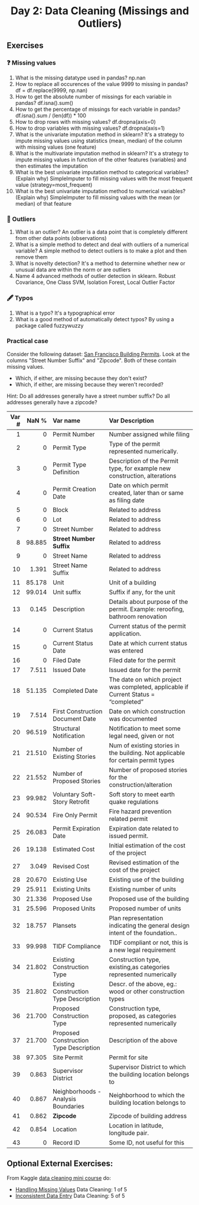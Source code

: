 <h1 align="center">Day 2: Data Cleaning (Missings and Outliers)</h1>

## Exercises

### ❓ Missing values

1. What is the missing datatype used in pandas?
np.nan
2. How to replace all occurences of the value 9999 to missing in pandas?
df = df.replace(9999, np.nan)
3. How to get the absolute number of missings for each variable in pandas?
df.isna().sum()
4. How to get the percentage of missings for each variable in pandas?
df.isna().sum / (len(df)) * 100
5. How to drop rows with missing values?
df.dropna(axis=0)
6. How to drop variables with missing values?
df.dropna(axis=1)
7. What is the univariate imputation method in sklearn?
It's a strategy to impute missing values using statistics (mean, median) of the column with missing values (one feature)
8. What is the multivariate imputation method in sklearn?
It's a strategy to impute missing values in function of the other features (variables) and then estimates the imputation
9. What is the best univariate imputation method to categorical variables? (Explain why)
SimpleImputer to fill missing values with the most frequent value (strategy=most_frequent)
10. What is the best univariate imputation method to numerical variables? (Explain why)
SimpleImputer to fill missing values with the mean (or median) of that feature

### 🔎 Outliers

1. What is an outlier?
An outlier is a data point that is completely different from other data points (observations)
2. What is a simple method to detect and deal with outliers of a numerical variable?
A simple method to detect outliers is to make a plot and then remove them
3. What is novelty detection?
It's a method to determine whether new or unusual data are within the norm or are outliers
4. Name 4 advanced methods of outlier detection in sklearn.
Robust Covariance, One Class SVM, Isolation Forest, Local Outlier Factor

### 🖋 Typos

1. What is a typo?
It's a typographical error
2. What is a good method of automatically detect typos?
By using a package called fuzzywuzzy


### Practical case

Consider the following dataset: [San Francisco Building Permits](https://www.kaggle.com/aparnashastry/building-permit-applications-data). Look at the columns "Street Number Suffix" and "Zipcode". Both of these contain missing values.

- Which, if either, are missing because they don't exist?
- Which, if either, are missing because they weren't recorded?

Hint: Do all addresses generally have a street number suffix? Do all addresses generally have a zipcode?



| Var # |  NaN % | Var name                               | Var Description                                    |
|------:|-------:|:---------------------------------------|:---------------------------------------------------|
|     1 |      0 | Permit Number                          | Number assigned while filing                       |
|     2 |      0 | Permit Type                            | Type of the permit represented numerically.        |
|     3 |      0 | Permit Type Definition    | Description of the Permit type, for example new construction, alterations |
|     4 |      0 | Permit Creation Date      | Date on which permit created, later than or same as filing date           |
|     5 |      0 | Block                                  | Related to address                                 |
|     6 |      0 | Lot                                    | Related to address                                 |
|     7 |      0 | Street Number                          | Related to address                                 |
|     8 | 98.885 | **Street Number Suffix**               | Related to address                                 |
|     9 |      0 | Street Name                            | Related to address                                 |
|    10 |  1.391 | Street Name Suffix                     | Related to address                                 |
|    11 | 85.178 | Unit                                   | Unit of a building                                 |
|    12 | 99.014 | Unit suffix                            | Suffix if any, for the unit                        |
|    13 |  0.145 | Description         | Details about purpose of the permit. Example: reroofing, bathroom renovation     |
|    14 |      0 | Current Status                         | Current status of the permit application.          |
|    15 |      0 | Current Status Date                    | Date at which current status was entered           |
|    16 |      0 | Filed Date                             | Filed date for the permit                          |
|    17 |  7.511 | Issued Date                            | Issued date for the permit                         |
|    18 | 51.135 | Completed Date  | The date on which project was completed, applicable if Current Status = “completed”   |
|    19 |  7.514 | First Construction Document Date       | Date on which construction was documented          |
|    20 | 96.519 | Structural Notification                | Notification to meet some legal need, given or not |
|    21 | 21.510 | Number of Existing Stories | Num of existing stories in the building. Not applicable for certain permit types|
|    22 | 21.552 | Number of Proposed Stories             | Number of proposed stories for the construction/alteration    |
|    23 | 99.982 | Voluntary Soft-Story Retrofit          | Soft story to meet earth quake regulations      |
|    24 | 90.534 | Fire Only Permit                       | Fire hazard prevention related permit           |
|    25 | 26.083 | Permit Expiration Date                 | Expiration date related to issued permit.       |
|    26 | 19.138 | Estimated Cost                         | Initial estimation of the cost of the project   |
|    27 |  3.049 | Revised Cost                           | Revised estimation of the cost of the project   |
|    28 | 20.670 | Existing Use                           | Existing use of the building                    |
|    29 | 25.911 | Existing Units                         | Existing number of units                        |
|    30 | 21.336 | Proposed Use                           | Proposed use of the building                    |
|    31 | 25.596 | Proposed Units                         | Proposed number of units                        |
|    32 | 18.757 | Plansets        | Plan representation indicating the general design intent of the foundation..            |
|    33 | 99.998 | TIDF Compliance                        | TIDF compliant or not, this is a new legal requirement           |
|    34 | 21.802 | Existing Construction Type         | Construction type, existing,as categories represented numerically    |
|    35 | 21.802 | Existing Construction Type Description | Descr. of the above, eg.: wood or other construction types       |
|    36 | 21.700 | Proposed Construction Type         | Construction type, proposed, as categories represented numerically   |
|    37 | 21.700 | Proposed Construction Type Description | Description of the above                                         |
|    38 | 97.305 | Site Permit                            | Permit for site                                                  |
|    39 |  0.863 | Supervisor District                    | Supervisor District to which the building location belongs to    |
|    40 |  0.867 | Neighborhoods - Analysis Boundaries    | Neighborhood to which the building location belongs to           |
|    41 |  0.862 | **Zipcode**                            | Zipcode of building address                                      |
|    42 |  0.854 | Location                               | Location in latitude, longitude pair.                            |
|    43 |      0 | Record ID                              | Some ID, not useful for this                                     |


## Optional External Exercises:

From Kaggle [data cleaning mini course](https://www.kaggle.com/learn/data-cleaning) do:
- [Handling Missing Values](https://www.kaggle.com/alexisbcook/handling-missing-values) Data Cleaning: 1 of 5
- [Inconsistent Data Entry](https://www.kaggle.com/alexisbcook/inconsistent-data-entry) Data Cleaning: 5 of 5
